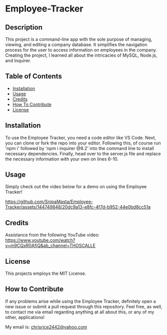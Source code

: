 # Employee-Tracker

## Description

This project is a command-line app with the sole purpose of managing, viewing, and editing a company database. It simplifies the navigation process for the user to access information on employees in the company. Creating the project, I learned all about the intricacies of MySQL, Node.js, and Inquirer.

## Table of Contents

- [Installation](#installation)
- [Usage](#usage)
- [Credits](#credits)
- [How To Contribute](#contribution)
- [License](#license)

## Installation

To use the Employee Tracker, you need a code editor like VS Code. Next, you can clone or fork the repo into your editor. Following this, of course run 'npm i' followed by 'npm i inquirer @8.2' into the command line to install necessary dependencies. Finally, head over to the server.js file and replace the necessary information with your own on lines 6-10.

## Usage

Simply check out the video below for a demo on using the Employee Tracker!

https://github.com/SnipaMasta/Employee-Tracker/assets/144749848/20dc9a13-e8fc-4f7d-b952-44e0bd8cc51a

## Credits

Assistance from the following YouTube video: https://www.youtube.com/watch?v=m9CQxR0AfiQ&ab_channel=THOSCALLE

## License

This projects employs the MIT License.

## How to Contribute

If any problems arise while using the Employee Tracker, definitely open a new issue or submit a pull request through this repository. Feel free, as well, to contact me via email regarding anything at all about this, or any of my other, applications!

My email is: chrisrice2442@yahoo.com

